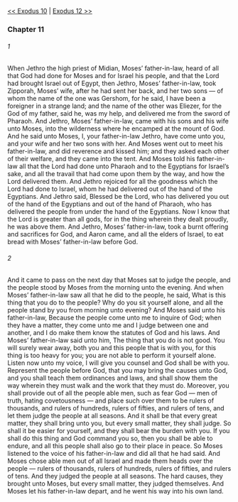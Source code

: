 [<< Exodus 10](Exodus%2010.md)  |  [Exodus 12 >>](Exodus%2012.md)

### Chapter 11
###### 1
When Jethro the high priest of Midian, Moses’ father-in-law, heard of all that God had done for Moses and for Israel his people, and that the Lord had brought Israel out of Egypt, then Jethro, Moses’ father-in-law, took Zipporah, Moses’ wife, after he had sent her back, and her two sons — of whom the name of the one was Gershom, for he said, I have been a foreigner in a strange land; and the name of the other was Eliezer, for the God of my father, said he, was my help, and delivered me from the sword of Pharaoh. And Jethro, Moses’ father-in-law, came with his sons and his wife unto Moses, into the wilderness where he encamped at the mount of God. And he said unto Moses, I, your father-in-law Jethro, have come unto you, and your wife and her two sons with her. And Moses went out to meet his father-in-law, and did reverence and kissed him; and they asked each other of their welfare, and they came into the tent. And Moses told his father-in-law all that the Lord had done unto Pharaoh and to the Egyptians for Israel’s sake, and all the travail that had come upon them by the way, and how the Lord delivered them. And Jethro rejoiced for all the goodness which the Lord had done to Israel, whom he had delivered out of the hand of the Egyptians. And Jethro said, Blessed be the Lord, who has delivered you out of the hand of the Egyptians and out of the hand of Pharaoh, who has delivered the people from under the hand of the Egyptians. Now I know that the Lord is greater than all gods, for in the thing wherein they dealt proudly, he was above them. And Jethro, Moses’ father-in-law, took a burnt offering and sacrifices for God, and Aaron came, and all the elders of Israel, to eat bread with Moses’ father-in-law before God.

###### 2
And it came to pass on the next day that Moses sat to judge the people, and the people stood by Moses from the morning unto the evening. And when Moses’ father-in-law saw all that he did to the people, he said, What is this thing that you do to the people? Why do you sit yourself alone, and all the people stand by you from morning unto evening? And Moses said unto his father-in-law, Because the people come unto me to inquire of God; when they have a matter, they come unto me and I judge between one and another, and I do make them know the statutes of God and his laws. And Moses’ father-in-law said unto him, The thing that you do is not good. You will surely wear away, both you and this people that is with you, for this thing is too heavy for you; you are not able to perform it yourself alone. Listen now unto my voice, I will give you counsel and God shall be with you. Represent the people before God, that you may bring the causes unto God, and you shall teach them ordinances and laws, and shall show them the way wherein they must walk and the work that they must do. Moreover, you shall provide out of all the people able men, such as fear God — men of truth, hating covetousness — and place such over them to be rulers of thousands, and rulers of hundreds, rulers of fifties, and rulers of tens, and let them judge the people at all seasons. And it shall be that every great matter, they shall bring unto you, but every small matter, they shall judge. So shall it be easier for yourself, and they shall bear the burden with you. If you shall do this thing and God command you so, then you shall be able to endure, and all this people shall also go to their place in peace. So Moses listened to the voice of his father-in-law and did all that he had said. And Moses chose able men out of all Israel and made them heads over the people — rulers of thousands, rulers of hundreds, rulers of fifties, and rulers of tens. And they judged the people at all seasons. The hard causes, they brought unto Moses, but every small matter, they judged themselves. And Moses let his father-in-law depart, and he went his way into his own land.